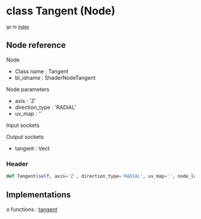 # class Tangent (Node)

<sub>go to [index](/docs/index.md)</sub>

## Node reference

Node
 - Class name : Tangent
 - bl_idname : ShaderNodeTangent

Node parameters
 - axis : 'Z'
 - direction_type : 'RADIAL'
 - uv_map : ''

Input sockets

Output sockets
 - tangent : Vect

### Header

``` python
def Tangent(self, axis='Z', direction_type='RADIAL', uv_map='', node_label=None, node_color=None):
```

## Implementations

o functions : [tangent](/docs/Shader_classes/GLOBAL.md#tangent)

